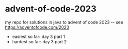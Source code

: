 # advent-of-code-2023
my repo for solutions in java to advent of code 2023 -- see https://adventofcode.com/2023

- easiest so far: day 3 part 1
- hardest so far: day 3 part 2 
